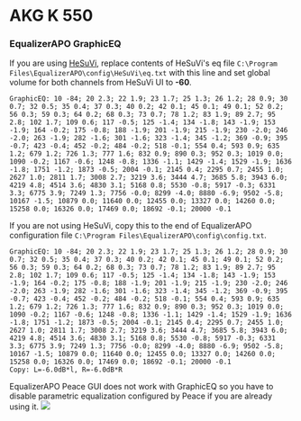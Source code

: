 # AKG K 550
### EqualizerAPO GraphicEQ
If you are using [HeSuVi](https://sourceforge.net/projects/hesuvi/), replace contents of HeSuVi's eq file `C:\Program Files\EqualizerAPO\config\HeSuVi\eq.txt` with this line and set global volume for both channels from HeSuVi UI to **-60**.
```
GraphicEQ: 10 -84; 20 2.3; 22 1.9; 23 1.7; 25 1.3; 26 1.2; 28 0.9; 30 0.7; 32 0.5; 35 0.4; 37 0.3; 40 0.2; 42 0.1; 45 0.1; 49 0.1; 52 0.2; 56 0.3; 59 0.3; 64 0.2; 68 0.3; 73 0.7; 78 1.2; 83 1.9; 89 2.7; 95 2.8; 102 1.7; 109 0.6; 117 -0.5; 125 -1.4; 134 -1.8; 143 -1.9; 153 -1.9; 164 -0.2; 175 -0.8; 188 -1.9; 201 -1.9; 215 -1.9; 230 -2.0; 246 -2.0; 263 -1.9; 282 -1.6; 301 -1.6; 323 -1.4; 345 -1.2; 369 -0.9; 395 -0.7; 423 -0.4; 452 -0.2; 484 -0.2; 518 -0.1; 554 0.4; 593 0.9; 635 1.2; 679 1.2; 726 1.3; 777 1.6; 832 0.9; 890 0.3; 952 0.3; 1019 0.0; 1090 -0.2; 1167 -0.6; 1248 -0.8; 1336 -1.1; 1429 -1.4; 1529 -1.9; 1636 -1.8; 1751 -1.2; 1873 -0.5; 2004 -0.1; 2145 0.4; 2295 0.7; 2455 1.0; 2627 1.0; 2811 1.7; 3008 2.7; 3219 3.6; 3444 4.7; 3685 5.8; 3943 6.0; 4219 4.8; 4514 3.6; 4830 3.1; 5168 0.8; 5530 -0.8; 5917 -0.3; 6331 3.3; 6775 3.9; 7249 1.3; 7756 -0.0; 8299 -4.0; 8880 -6.9; 9502 -5.8; 10167 -1.5; 10879 0.0; 11640 0.0; 12455 0.0; 13327 0.0; 14260 0.0; 15258 0.0; 16326 0.0; 17469 0.0; 18692 -0.1; 20000 -0.1
```
If you are not using HeSuVi, copy this to the end of EqualizerAPO configuration file `C:\Program Files\EqualizerAPO\config\config.txt`.
```
GraphicEQ: 10 -84; 20 2.3; 22 1.9; 23 1.7; 25 1.3; 26 1.2; 28 0.9; 30 0.7; 32 0.5; 35 0.4; 37 0.3; 40 0.2; 42 0.1; 45 0.1; 49 0.1; 52 0.2; 56 0.3; 59 0.3; 64 0.2; 68 0.3; 73 0.7; 78 1.2; 83 1.9; 89 2.7; 95 2.8; 102 1.7; 109 0.6; 117 -0.5; 125 -1.4; 134 -1.8; 143 -1.9; 153 -1.9; 164 -0.2; 175 -0.8; 188 -1.9; 201 -1.9; 215 -1.9; 230 -2.0; 246 -2.0; 263 -1.9; 282 -1.6; 301 -1.6; 323 -1.4; 345 -1.2; 369 -0.9; 395 -0.7; 423 -0.4; 452 -0.2; 484 -0.2; 518 -0.1; 554 0.4; 593 0.9; 635 1.2; 679 1.2; 726 1.3; 777 1.6; 832 0.9; 890 0.3; 952 0.3; 1019 0.0; 1090 -0.2; 1167 -0.6; 1248 -0.8; 1336 -1.1; 1429 -1.4; 1529 -1.9; 1636 -1.8; 1751 -1.2; 1873 -0.5; 2004 -0.1; 2145 0.4; 2295 0.7; 2455 1.0; 2627 1.0; 2811 1.7; 3008 2.7; 3219 3.6; 3444 4.7; 3685 5.8; 3943 6.0; 4219 4.8; 4514 3.6; 4830 3.1; 5168 0.8; 5530 -0.8; 5917 -0.3; 6331 3.3; 6775 3.9; 7249 1.3; 7756 -0.0; 8299 -4.0; 8880 -6.9; 9502 -5.8; 10167 -1.5; 10879 0.0; 11640 0.0; 12455 0.0; 13327 0.0; 14260 0.0; 15258 0.0; 16326 0.0; 17469 0.0; 18692 -0.1; 20000 -0.1
Copy: L=-6.0dB*l, R=-6.0dB*R
```
EqualizerAPO Peace GUI does not work with GraphicEQ so you have to disable parametric equalization configured by Peace if you are already using it.
![](https://raw.githubusercontent.com/jaakkopasanen/AutoEq/master/results/SBAF-Serious/headphoncecom/onear/AKG%20K%20550/AKG%20K%20550.png)
